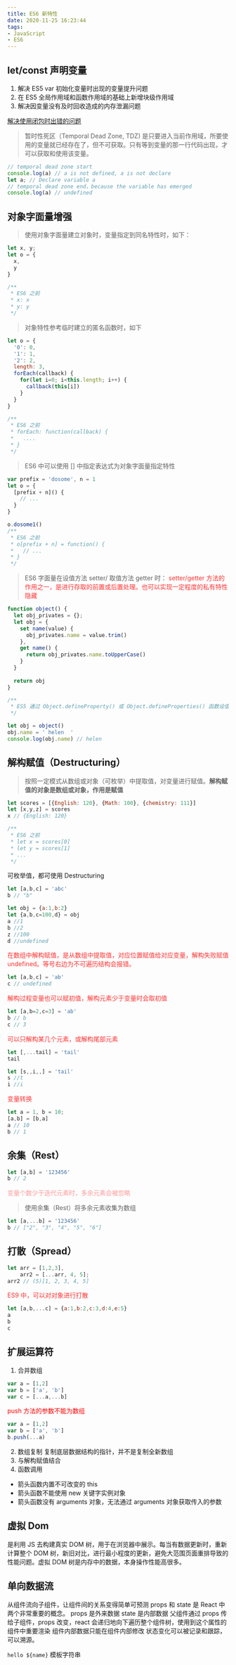 ```yaml
---
title: ES6 新特性
date: 2020-11-25 16:23:44
tags:
- JavaScript
- ES6
---
```


## let/const 声明变量
1. 解决 ES5 var 初始化变量时出现的变量提升问题
2. 在 ES5 全局作用域和函数作用域的基础上新增块级作用域
3. 解决因变量没有及时回收造成的内存泄漏问题

<u>解决使用闭包时出错的问题</u>

> 暂时性死区（Temporal Dead Zone, TDZ) 是只要进入当前作用域，所要使用的变量就已经存在了，但不可获取。只有等到变量的那一行代码出现，才可以获取和使用该变量。
```JavaScript
// temporal dead zone start
console.log(a) // a is not defined, a is not declare
let a; // Declare variable a
// temporal dead zone end，because the variable has emerged
console.log(a) // undefined
```

## 对象字面量增强
> 使用对象字面量建立对象时，变量指定到同名特性时，如下：
```javascript
let x, y;
let o = {
  x,
  y
}

/**
 * ES6 之前
 * x: x
 * y: y
 */
```
> 对象特性参考临时建立的匿名函数时，如下
```javascript
let o = {
  '0': 0,
  '1': 1,
  '2': 2,
  length: 3,
  forEach(callback) {
    for(let i=0; i<this.length; i++) {
      callback(this[i])
    }
  }
}

/**
 * ES6 之前
 * forEach: function(callback) {
 *   ....
 * }
 */
```

> ES6 中可以使用 [] 中指定表达式为对象字面量指定特性
```javascript
var prefix = 'dosome', n = 1
let o = {
  [prefix + n]() {
    // ...
  }
}

o.dosome1()
/**
 * ES6 之前
 * o[prefix + n] = function() {
 *   // ...
 * }
 */
```

> ES6 字面量在设值方法 setter/ 取值方法 getter 时：
> <font color="#f33">setter/getter 方法的作用之一，是进行存取的前置或后置处理。也可以实现一定程度的私有特性隐藏</font>
```javascript
function object() {
  let obj_privates = {};
  let obj = {
    set name(value) {
      obj_privates.name = value.trim()
    },
    get name() {
      return obj_privates.name.toUpperCase()
    }
  }
  
  return obj
}

/**
 * ES5 通过 Object.defineProperty() 或 Object.defineProperties() 函数设值、取值
 */

let obj = object()
obj.name = ' helen  '
console.log(obj.name) // helen
```

## 解构赋值（Destructuring）
> 按照一定模式从数组或对象（可枚举）中提取值，对变量进行赋值。**解构赋值的对象是数组或对象，作用是赋值**

```javascript
let scores = [{English: 120}, {Math: 100}, {chemistry: 111}]
let [x,y,z] = scores
x // {English: 120}

/**
 * ES6 之前
 * let x = scores[0]
 * let y = scores[1]
 * ...
 */
```

可枚举值，都可使用 Destructuring
```javascript
let [a,b,c] = 'abc'
b // "b"

let obj = {a:1,b:2}
let {a,b,c=100,d} = obj
a //1
b //2
z //100
d //undefined
```

<font color="#f33">在数组中解构赋值，是从数组中提取值，对应位置赋值给对应变量，解构失败赋值 undefined。等号右边为不可遍历结构会报错。</font>
```javascript
let [a,b,c] = 'ab'
c // undefined
```

<font color="#f33">解构过程变量也可以赋初值，解构元素少于变量时会取初值</font>
```javascript
let [a,b=2,c=3] = 'ab'
b // b
c // 3
```

<font color="#f33">可以只解构某几个元素，或解构尾部元素</font>
```javascript
let [,...tail] = 'tail'
tail

let [s,,i,,] = 'tail'
s //t
i //i
```

<font color="#f33">变量转换</font>
```javascript
let a = 1, b = 10;
[a,b] = [b,a]
a // 10
b // 1
```

## 余集（Rest）
```javascript
let [a,b] = '123456'
b // 2
```
<font color="#f99">变量个数少于迭代元素时，多余元素会被忽略</font>
> 使用余集（Rest）将多余元素收集为数组
```javascript
let [a,...b] = '123456'
b // ["2", "3", "4", "5", "6"]
```

## 打散（Spread）
```javascript
let arr = [1,2,3],
    arr2 = [...arr, 4, 5];
arr2 // (5)[1, 2, 3, 4, 5]
```
<font color="#f33">ES9 中，可以对对象进行打散</font>
```javascript
let [a,b,...c] = {a:1,b:2,c:3,d:4,e:5}
a
b
c
```

## 扩展运算符
1. 合并数组
```JavaScript
var a = [1,2]
var b = ['a', 'b']
var c = [...a,...b]
```
<font color="red">push 方法的参数不能为数组</font>
```JavaScript
var a = [1,2]
var b = ['a', 'b']
b.push(...a)
```
2. 数组复制
复制底层数据结构的指针，并不是复制全新数组
3. 与解构赋值结合
3. 函数调用
  * 箭头函数内置不可改变的 this
  * 箭头函数不能使用 new 关键字实例对象
  * 箭头函数没有 arguments 对象，无法通过 arguments 对象获取传入的参数


## 虚拟 Dom
是利用 JS 去构建真实 DOM 树，用于在浏览器中展示。每当有数据更新时，重新计算整个 DOM 树，新旧对比，进行最小程度的更新，避免大范围页面重排导致的性能问题。虚拟 DOM 树是内存中的数据，本身操作性能高很多。

## 单向数据流
从组件流向子组件，让组件间的关系变得简单可预测
props 和 state 是 React 中两个非常重要的概念。
props 是外来数据
state 是内部数据
父组件通过 props 传给子组件，props 改变，react 会递归地向下遍历整个组件树，使用到这个属性的组件中重要渲染
组件内部数据只能在组件内部修改
状态变化可以被记录和跟踪，可以溯源。

`hello ${name}` 模板字符串
